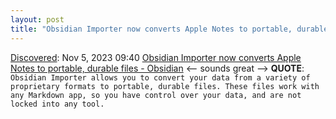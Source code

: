 ```yaml
---
layout: post
title: "Obsidian Importer now converts Apple Notes to portable, durable files - Obsidian"
---
```

[Discovered](http://rolandtanglao.com/2020/07/29/p1-blogthis-checkvist-list-links-to-blog/): Nov 5, 2023 09:40  [Obsidian Importer now converts Apple Notes to portable, durable files - Obsidian](https://obsidian.md/blog/apple-notes-export/) <-- sounds great --> **QUOTE**: `Obsidian Importer allows you to convert your data from a variety of proprietary formats to portable, durable files. These files work with any Markdown app, so you have control over your data, and are not locked into any tool.`
